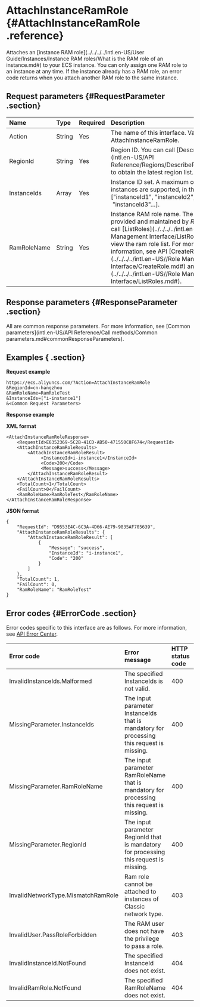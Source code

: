 # AttachInstanceRamRole {#AttachInstanceRamRole .reference}

Attaches an [instance RAM role](../../../../intl.en-US/User Guide/Instances/Instance RAM roles/What is the RAM role of an instance.md#) to your ECS instance. You can only assign one RAM role to an instance at any time. If the instance already has a RAM role, an error code returns when you attach another RAM role to the same instance.

## Request parameters {#RequestParameter .section}

|Name|Type|Required|Description|
|:---|:---|:-------|:----------|
|Action|String|Yes|The name of this interface. Value: AttachInstanceRamRole.|
|RegionId|String|Yes|Region ID. You can call [DescribeRegions](intl.en-US/API Reference/Regions/DescribeRegions.md#) to obtain the latest region list.|
|InstanceIds|Array|Yes|Instance ID set. A maximum of 100 instances are supported, in the format of \["instanceId1", "instanceId2",  "instanceId3"…\].|
|RamRoleName|String|Yes|Instance RAM role name. The name is provided and maintained by *RAM*. You can call [ListRoles](../../../../intl.en-US//Role Management Interface/ListRoles.md#) to view the ram role list. For more information, see API [CreateRole](../../../../intl.en-US//Role Management Interface/CreateRole.md#) and [ListRoles](../../../../intl.en-US//Role Management Interface/ListRoles.md#).|

## Response parameters {#ResponseParameter .section}

All are common response parameters. For more information, see [Common parameters](intl.en-US/API Reference/Call methods/Common parameters.md#commonResponseParameters).

## Examples { .section}

**Request example** 

```
https://ecs.aliyuncs.com/?Action=AttachInstanceRamRole
&RegionId=cn-hangzhou
&RamRoleName=RamRoleTest
&InstanceIds=["i-instance1"]
&<Common Request Parameters>
```

**Response example** 

**XML format**

```
<AttachInstanceRamRoleResponse>
    <RequestId>E6352369-5C2B-41CD-AB50-471550C8F674</RequestId>
    <AttachInstanceRamRoleResults>
        <AttachInstanceRamRoleResult>
             <InstanceId>i-instance1</InstanceId>
             <Code>200</Code>
             <Message>success</Message>
        </AttachInstanceRamRoleResult>
    </AttachInstanceRamRoleResults>
    <TotalCount>1</TotalCount>
    <FailCount>0</FailCount>
    <RamRoleName>RamRoleTest</RamRoleName>
</AttachInstanceRamRoleResponse>
```

 **JSON format** 

```
{
    "RequestId": "D9553E4C-6C3A-4D66-AE79-9835AF705639",
    "AttachInstanceRamRoleResults": {
        "AttachInstanceRamRoleResult": [
            {
                "Message": "success",
                "InstanceId": "i-instance1",
                "Code": "200"
            }
        ]
    },
    "TotalCount": 1,
    "FailCount": 0,
    "RamRoleName": "RamRoleTest"
}
```

## Error codes {#ErrorCode .section}

Error codes specific to this interface are as follows. For more information, see [API Error Center](https://error-center.alibabacloud.com/status/product/Ecs).

|Error code|Error message |HTTP status code|Meaning|
|:---------|:-------------|:---------------|:------|
|InvalidInstanceIds.Malformed|The specified InstanceIds is not valid.|400|The specified InstanceIds is invalid.|
|MissingParameter.InstanceIds|The input parameter InstanceIds that is mandatory for processing this request is missing.|400|The required InstanceIds parameter is missing.|
|MissingParameter.RamRoleName|The input parameter RamRoleName that is mandatory for processing this request is missing.|400|The required RamRoleName parameter is missing.|
|MissingParameter.RegionId|The input parameter RegionId that is mandatory for processing this request is missing.|400|The required RegionId parameter is missing.|
|InvalidNetworkType.MismatchRamRole|Ram role cannot be attached to instances of Classic network type.|403|RAM roles cannot be attached to instances of classic network type.|
|InvalidUser.PassRoleForbidden|The RAM user does not have the privilege to pass a role.|403|The RAM user does not have the privilege to pass a role.|
|InvalidInstanceId.NotFound|The specified InstanceId does not exist.|404|The specified InstanceId does not exist.|
|InvalidRamRole.NotFound|The specified RamRoleName does not exist.|404|The specified RamRoleName does not exist.|

